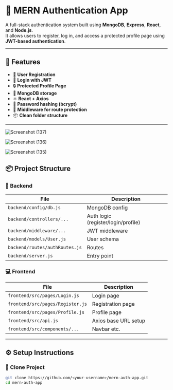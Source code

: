 # 🔐 MERN Authentication App

A full-stack authentication system built using **MongoDB**, **Express**, **React**, and **Node.js**.  
It allows users to register, log in, and access a protected profile page using **JWT-based authentication**.

---

## 🚀 Features

- 📝 **User Registration**
- 🔑 **Login with JWT**
- 🔒 **Protected Profile Page**
- 💾 **MongoDB storage**
- ⚛️ **React + Axios**
- 🔐 **Password hashing (bcrypt)**
- 🧠 **Middleware for route protection**
- 📦 **Clean folder structure**

---
![Screenshot (137)](https://github.com/user-attachments/assets/9c63a145-0dc8-4e73-ad8e-dd288500f921)

![Screenshot (136)](https://github.com/user-attachments/assets/10fdefcb-ff4c-41bc-85d0-9cdd0d091733)

![Screenshot (135)](https://github.com/user-attachments/assets/0aee7de1-6270-4408-a868-9fb994f6df27)


## 📦 Project Structure

### 🔧 Backend

| File                          | Description                          |
|-------------------------------|--------------------------------------|
| `backend/config/db.js`        | MongoDB config                       |
| `backend/controllers/...`     | Auth logic (register/login/profile) |
| `backend/middleware/...`      | JWT middleware                       |
| `backend/models/User.js`      | User schema                          |
| `backend/routes/authRoutes.js`| Routes                               |
| `backend/server.js`           | Entry point                          |

### 💻 Frontend

| File                            | Description              |
|---------------------------------|--------------------------|
| `frontend/src/pages/Login.js`   | Login page               |
| `frontend/src/pages/Register.js`| Registration page        |
| `frontend/src/pages/Profile.js` | Profile page             |
| `frontend/src/api.js`           | Axios base URL setup     |
| `frontend/src/components/...`   | Navbar etc.              |

---

## ⚙️ Setup Instructions

### 🔁 Clone Project

```bash
git clone https://github.com/<your-username>/mern-auth-app.git
cd mern-auth-app
